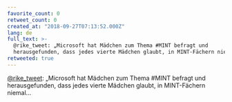 ```yaml
---
favorite_count: 0
retweet_count: 0
created_at: "2018-09-27T07:13:52.000Z"
lang: de
full_text: >-
  @rike_tweet: „Microsoft hat Mädchen zum Thema #MINT befragt und
  herausgefunden, dass jedes vierte Mädchen glaubt, in MINT-Fächern niemal…
retweeted: true
---
```


[@rike_tweet](https://twitter.com/rike_tweet): „Microsoft hat Mädchen zum Thema
#MINT befragt und herausgefunden, dass jedes vierte Mädchen glaubt, in
MINT-Fächern niemal…

